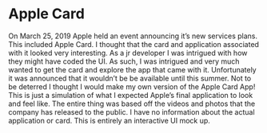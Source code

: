 # Apple Card

On March 25, 2019 Apple held an event announcing it’s new services plans. This included Apple Card. I thought that the card and application associated with it looked very interesting. As a jr developer I was intrigued with how they might have coded the UI. As such, I was intrigued and very much wanted to get the card and explore the app that came with it. Unfortunately it was announced that it wouldn’t be be available until this summer. Not to be deterred I thought I would make my own version of the Apple Card App! This is just a simulation of what I expected Apple’s final application to look and feel like. The entire thing was based off the videos and photos that the company has released to the public. I have no information about the actual application or card. This is entirely an interactive UI mock up.
